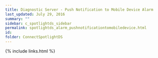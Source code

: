 ```yaml
---
title: ﻿Diagnostic Server - Push Notification to Mobile Device Alarm
last_updated: July 29, 2016
summary: ""
sidebar: c_spotlightds_sidebar
permalink: spotlightds_alarm_pushnotificationtomobiledevice.html
id:
folder: ConnectSpotlightDS
---
```


{% include links.html %}
